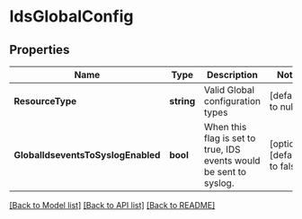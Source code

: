 # IdsGlobalConfig

## Properties
Name | Type | Description | Notes
------------ | ------------- | ------------- | -------------
**ResourceType** | **string** | Valid Global configuration types | [default to null]
**GlobalIdseventsToSyslogEnabled** | **bool** | When this flag is set to true, IDS events would be sent to syslog. | [optional] [default to false]

[[Back to Model list]](../README.md#documentation-for-models) [[Back to API list]](../README.md#documentation-for-api-endpoints) [[Back to README]](../README.md)

